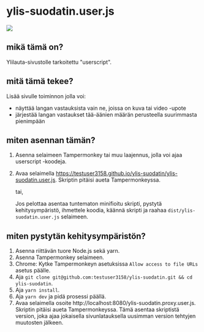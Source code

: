 # ylis-suodatin.user.js

<img src="https://user-images.githubusercontent.com/92017896/136201759-057dcb74-5861-4e8a-a0e0-1c971e00cfc1.png" />

## mikä tämä on?

Ylilauta-sivustolle tarkoitettu "userscript".

## mitä tämä tekee?

Lisää sivulle toiminnon jolla voi:

- näyttää langan vastauksista vain ne, joissa on kuva tai video -upote
- järjestää langan vastaukset tää-äänien määrän perusteella suurimmasta
  pienimpään

## miten asennan tämän?

1. Asenna selaimeen Tampermonkey tai muu laajennus, jolla voi ajaa userscript
   -koodeja.

2. Avaa selaimella
   https://testuser3158.github.io/ylis-suodatin/ylis-suodatin.user.js. Skriptin
   pitäisi aueta Tampermonkeyssa.

   tai,

   Jos pelottaa asentaa tuntematon minifioitu skripti, pystytä kehitysympäristö,
   ihmettele koodia, käännä skripti ja raahaa `dist/ylis-suodatin.user.js`
   selaimeen.

## miten pystytän kehitysympäristön?

1. Asenna riittävän tuore Node.js sekä yarn.
2. Asenna Tampermonkey selaimeen.
3. Chrome: Kytke Tampermonkeyn asetuksissa `Allow access to file URLs` asetus
   päälle.
4. Aja
   `git clone git@github.com:testuser3158/ylis-suodatin.git && cd ylis-suodatin`.
5. Aja `yarn install`.
6. Aja `yarn dev` ja pidä prosessi päällä.
7. Avaa selaimella osoite http://localhost:8080/ylis-suodatin.proxy.user.js.
   Skriptin pitäisi aueta Tampermonkeyssa. Tämä asentaa skriptistä version, joka
   ajaa jokaisella sivunlatauksella uusimman version tehtyjen muutosten jälkeen.
